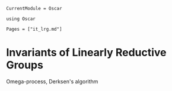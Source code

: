 ```@meta
CurrentModule = Oscar
```

```@setup oscar
using Oscar
```

```@contents
Pages = ["it_lrg.md"]
```

# Invariants of Linearly Reductive Groups

Omega-process, Derksen's algorithm
